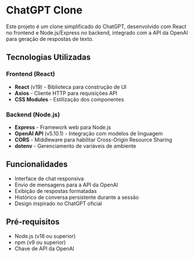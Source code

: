 # ChatGPT Clone

Este projeto é um clone simplificado do ChatGPT, desenvolvido com React no frontend e Node.js/Express no backend, integrado com a API da OpenAI para geração de respostas de texto.

## Tecnologias Utilizadas

### Frontend (React)
- **React** (v19) - Biblioteca para construção de UI
- **Axios** - Cliente HTTP para requisições API
- **CSS Modules** - Estilização dos componentes

### Backend (Node.js)
- **Express** - Framework web para Node.js
- **OpenAI API** (v5.10.1) - Integração com modelos de linguagem
- **CORS** - Middleware para habilitar Cross-Origin Resource Sharing
- **dotenv** - Gerenciamento de variáveis de ambiente


## Funcionalidades

- Interface de chat responsiva
- Envio de mensagens para a API da OpenAI
- Exibição de respostas formatadas
- Histórico de conversa persistente durante a sessão
- Design inspirado no ChatGPT oficial

## Pré-requisitos

- Node.js (v18 ou superior)
- npm (v9 ou superior)
- Chave de API da OpenAI
